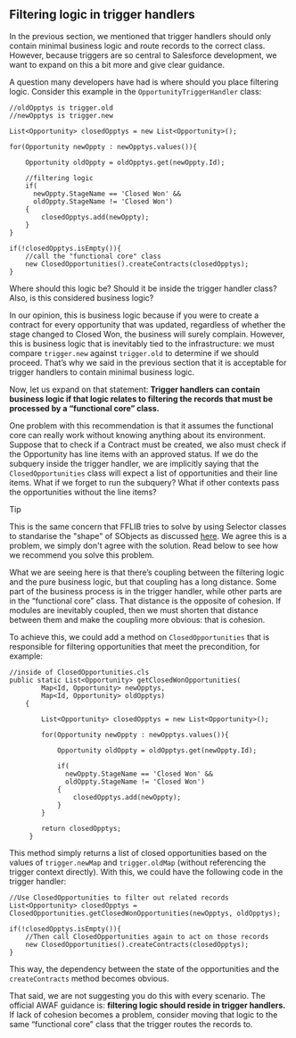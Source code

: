 ## Filtering logic in trigger handlers

In the previous section, we mentioned that trigger handlers should only contain minimal business logic and route records to the correct class. However, because triggers are so central to Salesforce development, we want to expand on this a bit more and give clear guidance.

A question many developers have had is where should you place filtering logic. Consider this example in the `OpportunityTriggerHandler` class:

```apex{10-14}
//oldOpptys is trigger.old
//newOpptys is trigger.new

List<Opportunity> closedOpptys = new List<Opportunity>();
        
for(Opportunity newOppty : newOpptys.values()){

    Opportunity oldOppty = oldOpptys.get(newOppty.Id);
  
    //filtering logic
    if(
      newOppty.StageName == 'Closed Won' && 
      oldOppty.StageName != 'Closed Won')
    {
        closedOpptys.add(newOppty);
    }
}

if(!closedOpptys.isEmpty()){
    //call the "functional core" class
    new ClosedOpportunities().createContracts(closedOpptys);
}
```

Where should this logic be? Should it be inside the trigger handler class? Also, is this considered business logic?

In our opinion, this is business logic because if you were to create a contract for every opportunity that was updated, regardless of whether the stage changed to Closed Won, the business will surely complain. However, this is business logic that is inevitably tied to the infrastructure: we must compare `trigger.new` against `trigger.old` to determine if we should proceed. That’s why we said in the previous section that it is acceptable for trigger handlers to contain minimal business logic.

Now, let us expand on that statement: **Trigger handlers can contain business logic if that logic relates to filtering the records that must be processed by a “functional core” class.**

One problem with this recommendation is that it assumes the functional core can really work without knowing anything about its environment. Suppose that to check if a Contract must be created, we also must check if the Opportunity has line items with an approved status. If we do the subquery inside the trigger handler, we are implicitly saying that the `ClosedOpportunities` class will expect a list of opportunities and their line items. What if we forget to run the subquery? What if other contexts pass the opportunities without the line items?

> [!TIP]
> This is the same concern that FFLIB tries to solve by using Selector classes to standarise the "shape" of SObjects as discussed [here](/AWAF/fflib-recap.html#selectors-are-shallow-modules). We agree this is a problem, we simply don't agree with the solution. Read below to see how we recommend you solve this problem.

What we are seeing here is that there’s coupling between the filtering logic and the pure business logic, but that coupling has a long distance. Some part of the business process is in the trigger handler, while other parts are in the “functional core” class. That distance is the opposite of cohesion. If modules are inevitably coupled, then we must shorten that distance between them and make the coupling more obvious: that is cohesion.

To achieve this, we could add a method on `ClosedOpportunities` that is responsible for filtering opportunities that meet the precondition, for example:

```apex
//inside of ClosedOpportunities.cls
public static List<Opportunity> getClosedWonOpportunities(
        Map<Id, Opportunity> newOpptys, 
        Map<Id, Opportunity> oldOpptys)
    {

        List<Opportunity> closedOpptys = new List<Opportunity>();

        for(Opportunity newOppty : newOpptys.values()){

            Opportunity oldOppty = oldOpptys.get(newOppty.Id);

            if(
              newOppty.StageName == 'Closed Won' && 
              oldOppty.StageName != 'Closed Won')
            {
                closedOpptys.add(newOppty);
            }
        }

        return closedOpptys;
     }
```

This method simply returns a list of closed opportunities based on the values of `trigger.newMap` and `trigger.oldMap` (without referencing the trigger context directly). With this, we could have the following code in the trigger handler:

```apex{1,5}
//Use ClosedOpportunities to filter out related records
List<Opportunity> closedOpptys = ClosedOpportunities.getClosedWonOpportunities(newOpptys, oldOpptys);

if(!closedOpptys.isEmpty()){
    //Then call ClosedOpportunities again to act on those records
    new ClosedOpportunities().createContracts(closedOpptys);
}
```

This way, the dependency between the state of the opportunities and the `createContracts` method becomes obvious.

That said, we are not suggesting you do this with every scenario. The official AWAF guidance is: **filtering logic should reside in trigger handlers.** If lack of cohesion becomes a problem, consider moving that logic to the same “functional core” class that the trigger routes the records to.

